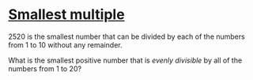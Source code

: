 # [Smallest multiple](http://projecteuler.net/problem=5)


<p>2520 is the smallest number that can be divided by each of the numbers from 1 to 10 without any remainder.</p>
<p>What is the smallest positive number that is <dfn title="divisible with no remainder">evenly divisible</dfn> by all of the numbers from 1 to 20?</p>

